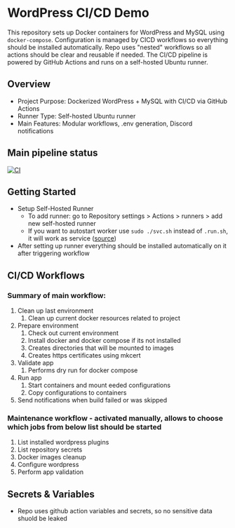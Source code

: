 # WordPress CI/CD Demo
This repository sets up Docker containers for WordPress and MySQL using `docker-compose`. Configuration is managed by CICD workflows so everything should be installed automatically. Repo uses "nested" workflows so all actions should be clear and reusable if needed. The CI/CD pipeline is powered by GitHub Actions and runs on a self-hosted Ubuntu runner.
## Overview
- Project Purpose: Dockerized WordPress + MySQL with CI/CD via GitHub Actions
- Runner Type: Self-hosted Ubuntu runner
- Main Features: Modular workflows, .env generation, Discord notifications
## Main pipeline status
[![CI](https://github.com/pazderskipawel/githubactions/actions/workflows/deploy_everything.yml/badge.svg?branch=main)](https://github.com/pazderskipawel/githubactions/actions/workflows/deploy_everything.yml?query=branch%3Amain)
## Getting Started
- Setup Self-Hosted Runner
  - To add runner: go to Repository settings > Actions > runners > add new self-hosted runner
  - If you want to autostart worker use `sudo ./svc.sh` instead of `.run.sh`, it will work as service ([source](https://docs.github.com/en/actions/how-tos/managing-self-hosted-runners/configuring-the-self-hosted-runner-application-as-a-service))
- After setting up runner everything should be installed automatically on it after triggering workflow
## CI/CD Workflows
### Summary of main workflow:
  1. Clean up last environment
      1. Clean up current docker resources related to project
  2. Prepare environment
      1. Check out current environment 
      2. Install docker and docker compose if its not installed 
      4. Creates directories that will be mounted to images 
      5. Creates https certificates using mkcert
  3. Validate app
      1. Performs dry run for docker compose 
  4. Run app 
      1. Start containers and mount eeded configurations
      2. Copy configurations to containers
  5. Send notifications when build failed or was skipped
### Maintenance workflow - activated manually, allows to choose which jobs from below list should be started
  1. List installed wordpress plugins
  2. List repository secrets
  3. Docker images cleanup
  4. Configure wordpress
  5. Perform app validation
  
## Secrets & Variables
- Repo uses github action variables and secrets, so no sensitive data shuold be leaked 
